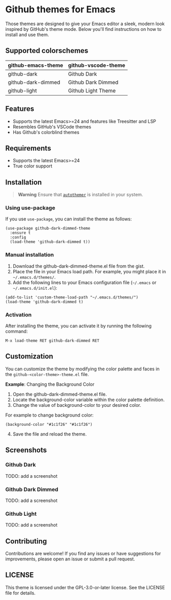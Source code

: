 # Github themes for Emacs

Those themes are designed to give your Emacs editor a sleek, modern look inspired by GitHub's theme mode. Below you'll find instructions on how to install and use them.

## Supported colorschemes

| github-emacs-theme | github-vscode-theme|
| :----------------- | :----------------- |
| github-dark        | Github Dark        |
| github-dark-dimmed | Github Dark Dimmed |
| github-light       | Github Light Theme |

## Features

* Supports the latest Emacs>=24 and features like Treesitter and LSP
* Resembles GitHub's VSCode themes
* Has Github's colorblind themes

## Requirements

* Supports the latest Emacs>=24
* True color support

## Installation

> **Warning**
> Ensure that [`autothemer`](https://github.com/jasonm23/autothemer) is installed in your system.

### Using use-package

If you use `use-package`, you can install the theme as follows:

```elisp
(use-package github-dark-dimmed-theme
  :ensure t
  :config
  (load-theme 'github-dark-dimmed t))
```

### Manual installation

1. Download the github-dark-dimmed-theme.el file from the gist.
2. Place the file in your Emacs load path. For example, you might place it in `~/.emacs.d/themes/`.
3. Add the following lines to your Emacs configuration file (`~/.emacs` or `~/.emacs.d/init.el`):

```elisp
(add-to-list 'custom-theme-load-path "~/.emacs.d/themes/")
(load-theme 'github-dark-dimmed t)
```
### Activation

After installing the theme, you can activate it by running the following command:

```
M-x load-theme RET github-dark-dimmed RET
```

## Customization

You can customize the theme by modifying the color palette and faces in the `github-<color-theme>-theme.el` file.

**Example**: Changing the Background Color

1. Open the github-dark-dimmed-theme.el file.
2. Locate the background-color variable within the color palette definition.
3. Change the value of background-color to your desired color.

For example to change background color:

```elisp
(background-color "#1c1f26" "#1c1f26")
```

4. Save the file and reload the theme.

## Screenshots

### Github Dark

TODO: add a screenshot

### Github Dark Dimmed

TODO: add a screenshot

### Github Light

TODO: add a screenshot

## Contributing

Contributions are welcome! If you find any issues or have suggestions for improvements, please open an issue or submit a pull request.

## LICENSE

This theme is licensed under the GPL-3.0-or-later license. See the LICENSE file for details.
